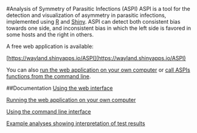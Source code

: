 #Analysis of Symmetry of Parasitic Infections (ASPI)
ASPI is a tool for the detection and visualization of asymmetry in parasitic infections, implemented using [R](http://www.r-project.org) and [Shiny](http://shiny.rstudio.com/). ASPI can detect both consistent bias towards one side, and inconsistent bias in which the left side is favored in some hosts and the right in others.

A free web application is available:

[https://wayland.shinyapps.io/ASPI](https://wayland.shinyapps.io/ASPI)

You can also [run the web application on your own computer](https://github.com/WaylandM/aspi/blob/master/doc/running_locally.md) or [call ASPIs functions from the command line](https://github.com/WaylandM/aspi/blob/master/doc/cli.md).



##Documentation
[Using the web interface](https://github.com/WaylandM/aspi/blob/master/doc/gui.md)

[Running the web application on your own computer](https://github.com/WaylandM/aspi/blob/master/doc/running_locally.md)

[Using the command line interface](https://github.com/WaylandM/aspi/blob/master/doc/cli.md)

[Example analyses showing interpretation of test results](https://github.com/WaylandM/aspi/blob/master/doc/examples.md)
